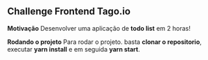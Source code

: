 ## Challenge Frontend  Tago.io

**Motivação**
Desenvolver uma aplicação de **todo list** em 2 horas!

**Rodando o projeto**
Para rodar o projeto. basta **clonar o repositorio**, executar **yarn install** e em seguida **yarn start**.

